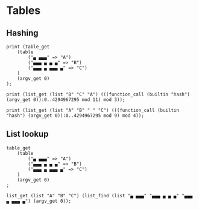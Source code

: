 # Tables

## Hashing

```polygolf
print (table_get
    (table
        ("▄ ▄▄▄" => "A")
        ("▄▄▄ ▄ ▄ ▄" => "B")
        ("▄▄▄ ▄ ▄▄▄ ▄" => "C")
    )
    (argv_get 0)
);
```

```polygolf tables.testTableHashing(999)
print (list_get (list "B" "C" "A") (((function_call (builtin "hash") (argv_get 0)):0..4294967295 mod 11) mod 3));
```

```polygolf tables.testTableHashing(9)
print (list_get (list "A" "B" " " "C") (((function_call (builtin "hash") (argv_get 0)):0..4294967295 mod 9) mod 4));
```

## List lookup

```polygolf
table_get
    (table
        ("▄ ▄▄▄" => "A")
        ("▄▄▄ ▄ ▄ ▄" => "B")
        ("▄▄▄ ▄ ▄▄▄ ▄" => "C")
    )
    (argv_get 0)
;
```

```polygolf tables.tableToListLookup
list_get (list "A" "B" "C") (list_find (list "▄ ▄▄▄" "▄▄▄ ▄ ▄ ▄" "▄▄▄ ▄ ▄▄▄ ▄") (argv_get 0));
```
